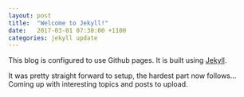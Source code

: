 ```yaml
---
layout: post
title:  "Welcome to Jekyll!"
date:   2017-03-01 07:30:00 +1100
categories: jekyll update
---
```

This blog is configured to use Github pages. It is built using [Jekyll][jekyll-gh].

It was pretty straight forward to setup, the hardest part now follows... Coming up with interesting topics and posts to upload.


[jekyll-gh]:   https://github.com/jekyll/jekyll
